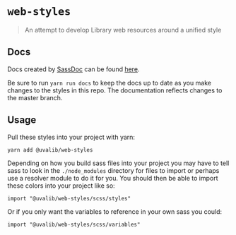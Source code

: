# `web-styles`

> An attempt to develop Library web resources around a unified style

## Docs

Docs created by [SassDoc](http://sassdoc.com/) can be found [here](https://uvalib.github.io/monorepo/web-styles/).

Be sure to run `yarn run docs` to keep the docs up to date as you make changes to the styles in this repo.  The documentation reflects changes to the master branch.

## Usage

Pull these styles into your project with yarn:
```
yarn add @uvalib/web-styles
```

Depending on how you build sass files into your project you may have to tell sass to look in the `./node_modules` directory for files to import or perhaps use a resolver module to do it for you.  You should then be able to import these colors into your project like so:
```
import "@uvalib/web-styles/scss/styles"
```

Or if you only want the variables to reference in your own sass you could:
```
import "@uvalib/web-styles/scss/variables"
```